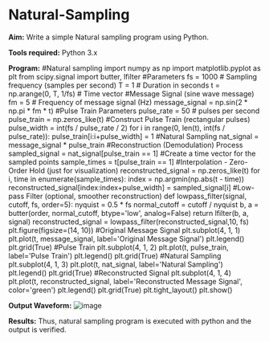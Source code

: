 # Natural-Sampling
**Aim:**
Write a simple Natural sampling program using Python.

**Tools required:**
Python 3.x

**Program:**
#Natural sampling
import numpy as np
import matplotlib.pyplot as plt
from scipy.signal import butter, lfilter
#Parameters
fs = 1000  # Sampling frequency (samples per second)
T = 1  # Duration in seconds
t = np.arange(0, T, 1/fs)  # Time vector
#Message Signal (sine wave message)
fm = 5  # Frequency of message signal (Hz)
message_signal = np.sin(2 * np.pi * fm * t)
#Pulse Train Parameters
pulse_rate = 50  # pulses per second
pulse_train = np.zeros_like(t)
#Construct Pulse Train (rectangular pulses)
pulse_width = int(fs / pulse_rate / 2)
for i in range(0, len(t), int(fs / pulse_rate)):
pulse_train[i:i+pulse_width] = 1
#Natural Sampling
nat_signal = message_signal * pulse_train
#Reconstruction (Demodulation) Process
sampled_signal = nat_signal[pulse_train == 1]
#Create a time vector for the sampled points
sample_times = t[pulse_train == 1]
#Interpolation - Zero-Order Hold (just for visualization)
reconstructed_signal = np.zeros_like(t)
for i, time in enumerate(sample_times):
    index = np.argmin(np.abs(t - time))
    reconstructed_signal[index:index+pulse_width] = sampled_signal[i]
#Low-pass Filter (optional, smoother reconstruction)
def lowpass_filter(signal, cutoff, fs, order=5):
nyquist = 0.5 * fs
normal_cutoff = cutoff / nyquist
b, a = butter(order, normal_cutoff, btype='low', analog=False)
return lfilter(b, a, signal)
reconstructed_signal = lowpass_filter(reconstructed_signal,10, fs)
plt.figure(figsize=(14, 10))
#Original Message Signal
plt.subplot(4, 1, 1)
plt.plot(t, message_signal, label='Original Message Signal')
plt.legend()
plt.grid(True)
#Pulse Train
plt.subplot(4, 1, 2)
plt.plot(t, pulse_train, label='Pulse Train')
plt.legend()
plt.grid(True)
#Natural Sampling
plt.subplot(4, 1, 3)
plt.plot(t, nat_signal, label='Natural Sampling')
plt.legend()
plt.grid(True)
#Reconstructed Signal
plt.subplot(4, 1, 4)
plt.plot(t, reconstructed_signal, label='Reconstructed Message Signal', color='green')
plt.legend()
plt.grid(True)
plt.tight_layout()
plt.show()

**Output Waveform:** 
![image](https://github.com/user-attachments/assets/a4829b5b-28a9-4079-a3bd-8ba9d3690532)

**Results:**
Thus, natural sampling program is executed with python and the output is verified.
